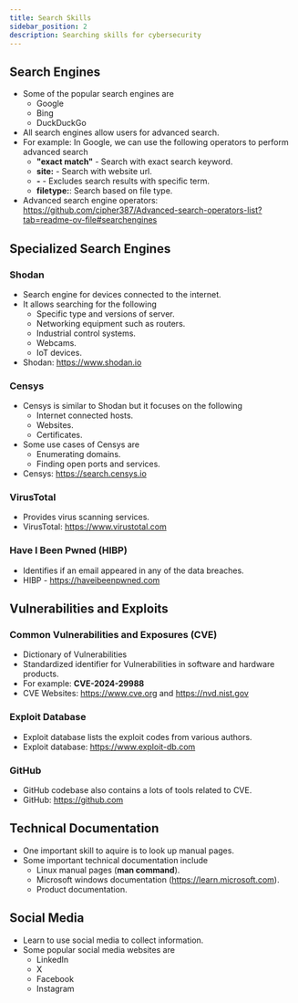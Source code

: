 ```yaml
---
title: Search Skills
sidebar_position: 2
description: Searching skills for cybersecurity
---
```


## Search Engines
- Some of the popular search engines are
    - Google
    - Bing
    - DuckDuckGo
- All search engines allow users for advanced search.
- For example: In Google, we can use the following operators to perform advanced search
    - **"exact match"** - Search with exact search keyword.
    - **site:** - Search with website url.
    - **-** - Excludes search results with specific term.
    - **filetype:**: Search based on file type.
- Advanced search engine operators: https://github.com/cipher387/Advanced-search-operators-list?tab=readme-ov-file#searchengines

## Specialized Search Engines

### Shodan
- Search engine for devices connected to the internet.
- It allows searching for the following
    - Specific type and versions of server.
    - Networking equipment such as routers.
    - Industrial control systems.
    - Webcams.
    - IoT devices.
- Shodan: https://www.shodan.io

### Censys
- Censys is similar to Shodan but it focuses on the following
    - Internet connected hosts.
    - Websites.
    - Certificates.
- Some use cases of Censys are
    - Enumerating domains.
    - Finding open ports and services.
- Censys: https://search.censys.io

### VirusTotal
- Provides virus scanning services.
- VirusTotal: https://www.virustotal.com

### Have I Been Pwned (HIBP)
- Identifies if an email appeared in any of the data breaches.
- HIBP - https://haveibeenpwned.com

## Vulnerabilities and Exploits

### Common Vulnerabilities and Exposures (CVE)
- Dictionary of Vulnerabilities
- Standardized identifier for Vulnerabilities in software and hardware products.
- For example: **CVE-2024-29988**
- CVE Websites: https://www.cve.org and https://nvd.nist.gov

### Exploit Database
- Exploit database lists the exploit codes from various authors.
- Exploit database: https://www.exploit-db.com

### GitHub
- GitHub codebase also contains a lots of tools related to CVE.
- GitHub: https://github.com


## Technical Documentation
- One important skill to aquire is to look up manual pages.
- Some important technical documentation include
    - Linux manual pages (**man command**).
    - Microsoft windows documentation (https://learn.microsoft.com).
    - Product documentation.

## Social Media
- Learn to use social media to collect information.
- Some popular social media websites are
    - LinkedIn
    - X
    - Facebook
    - Instagram
